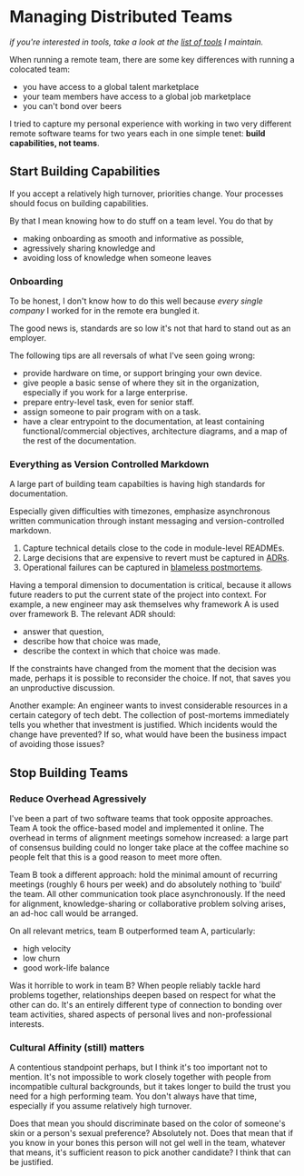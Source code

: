 # Managing Distributed Teams

*if you're interested in tools, take a look at the [list of tools](https://github.com/tomrijntjes/distributed-teams) I maintain.*

When running a remote team, there are some key differences with running a colocated team:

- you have access to a global talent marketplace
- your team members have access to a global job marketplace
- you can't bond over beers

I tried to capture my personal experience with working in two very different remote software teams for two years each in one simple tenet: **build capabilities, not teams**. 

## Start Building Capabilities

If you accept a relatively high turnover, priorities change. 
Your processes should focus on building capabilities. 

By that I mean knowing how to do stuff on a team level. You do that by 
- making onboarding as smooth and informative as possible, 
- agressively sharing knowledge and 
- avoiding loss of knowledge when someone leaves

### Onboarding

To be honest, I don't know how to do this well because *every single company* I worked for in the remote era bungled it. 

The good news is, standards are so low it's not that hard to stand out as an employer.

The following tips are all reversals of what I've seen going wrong:
- provide hardware on time, or support bringing your own device.
- give people a basic sense of where they sit in the organization, especially if you work for a large enterprise.
- prepare entry-level task, even for senior staff.
- assign someone to pair program with on a task.
- have a clear entrypoint to the documentation, at least containing functional/commercial objectives, architecture diagrams, and a map of the rest of the documentation.

### Everything as Version Controlled Markdown

A large part of building team capabilties is having high standards for documentation.

Especially given difficulties with timezones, emphasize asynchronous written communication through instant messaging and version-controlled markdown.

1. Capture technical details close to the code in module-level READMEs.
1. Large decisions that are expensive to revert must be captured in [ADRs](https://adr.github.io/).
1. Operational failures can be captured in [blameless postmortems](https://github.com/dastergon/postmortem-templates).

Having a temporal dimension to documentation is critical, because it allows future readers to put the current state of the project into context. For example, a new engineer may ask themselves why framework A is used over framework B. The relevant ADR should:
- answer that question,
- describe how that choice was made,
- describe the context in which that choice was made.

If the constraints have changed from the moment that the decision was made, perhaps it is possible to reconsider the choice. If not, that saves you an unproductive discussion.

Another example:
An engineer wants to invest considerable resources in a certain category of tech debt. The collection of post-mortems immediately tells you whether that investment is justified. Which incidents would the change have prevented? If so, what would have been the business impact of avoiding those issues?

## Stop Building Teams

### Reduce Overhead Agressively

I've been a part of two software teams that took opposite approaches. Team A took the office-based model and implemented it online. The overhead in terms of alignment meetings somehow increased: a large part of consensus building could no longer take place at the coffee machine so people felt that this is a good reason to meet more often.

Team B took a different approach: hold the minimal amount of recurring meetings (roughly 6 hours per week) and do absolutely nothing to 'build' the team. All other communication took place asynchronously. If the need for alignment, knowledge-sharing or collaborative problem solving arises, an ad-hoc call would be arranged.

On all relevant metrics, team B outperformed team A, particularly:
- high velocity
- low churn
- good work-life balance

Was it horrible to work in team B?
When people reliably tackle hard problems together, relationships deepen based on respect for what the other can do. 
It's an entirely different type of connection to bonding over team activities, shared aspects of personal lives and non-professional interests.

### Cultural Affinity (still) matters

A contentious standpoint perhaps, but I think it's too important not to mention. 
It's not impossible to work closely together with people from incompatible cultural backgrounds, but it takes longer to build the trust you need for a high performing team.
You don't always have that time, especially if you assume relatively high turnover.

Does that mean you should discriminate based on the color of someone's skin or a person's sexual preference? Absolutely not.
Does that mean that if you know in your bones this person will not gel well in the team, whatever that means, it's sufficient reason to pick another candidate? I think that can be justified.


